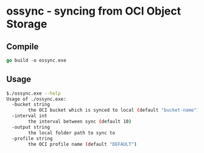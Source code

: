 # ossync - syncing from OCI Object Storage

## Compile

```go
go build -o ossync.exe
```

## Usage

```bash
$./ossync.exe --help
Usage of ./ossync.exe:
  -bucket string
        the OCI bucket which is synced to local (default "bucket-name")
  -interval int
        the interval between sync (default 10)
  -output string
        the local folder path to sync to
  -profile string
        the OCI profile name (default "DEFAULT")
```
